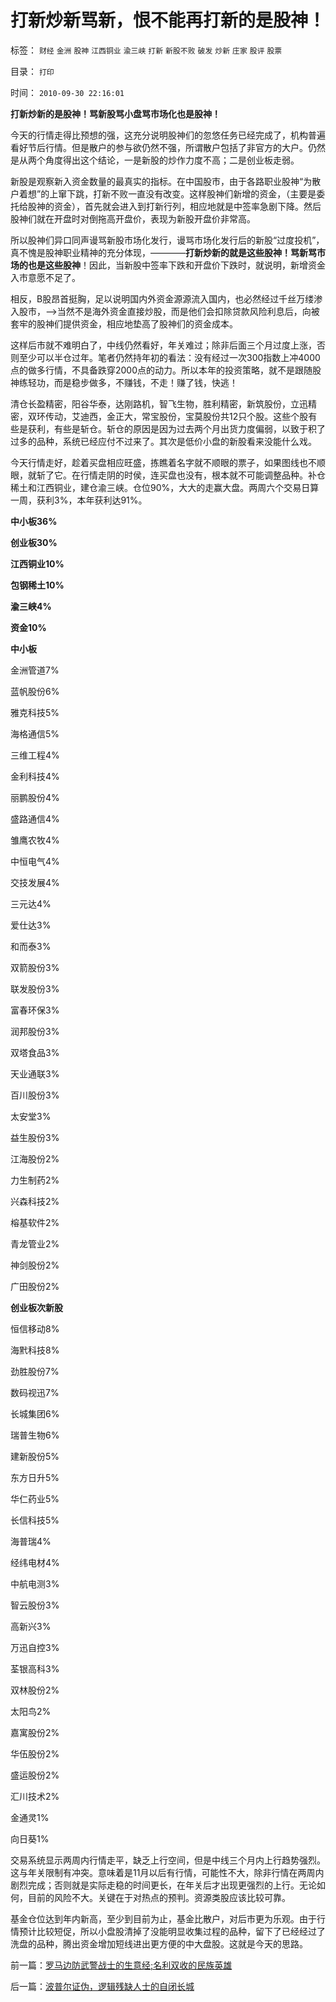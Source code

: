 # 打新炒新骂新，恨不能再打新的是股神！

标签： `财经` `金洲` `股神` `江西铜业` `渝三峡` `打新` `新股不败` `破发` `炒新` `庄家` `股评` `股票` 

目录： `打印`

时间： `2010-09-30 22:16:01`

**打新炒新的是股神！骂新股骂小盘骂市场化也是股神！**

今天的行情走得比预想的强，这充分说明股神们的忽悠任务已经完成了，机构普遍看好节后行情。但是散户的参与欲仍然不强，所谓散户包括了非官方的大户。仍然是从两个角度得出这个结论，一是新股的炒作力度不高；二是创业板走弱。

新股是观察新入资金数量的最真实的指标。在中国股市，由于各路职业股神“为散户着想”的上窜下跳，打新不败一直没有改变。这样股神们新增的资金，（主要是委托给股神的资金），首先就会进入到打新行列，相应地就是中签率急剧下降。然后股神们就在开盘时对倒拖高开盘价，表现为新股开盘价非常高。

所以股神们异口同声谩骂新股市场化发行，谩骂市场化发行后的新股“过度投机”，真不愧是股神职业精神的充分体现，————**打新炒新的就是这些股神！骂新骂市场的也是这些股神**！因此，当新股中签率下跌和开盘价下跌时，就说明，新增资金入市意愿不足了。

相反，B股昂首挺胸，足以说明国内外资金源源流入国内，也必然经过千丝万缕渗入股市，——>当然不是海外资金直接炒股，而是他们会扣除贷款风险利息后，向被套牢的股神们提供资金，相应地垫高了股神们的资金成本。

这样后市就不难明白了，中线仍然看好，年关难过；除非后面三个月过度上涨，否则至少可以半仓过年。笔者仍然持年初的看法：没有经过一次300指数上冲4000点的做多行情，不具备跌穿2000点的动力。所以本年的投资策略，就不是跟随股神练轻功，而是稳步做多，不赚钱，不走！赚了钱，快逃！

清仓长盈精密，阳谷华泰，达刚路机，智飞生物，胜利精密，新筑股份，立迅精密，双环传动，艾迪西，金正大，常宝股份，宝莫股份共12只个股。这些个股有些是获利，有些是斩仓。斩仓的原因是因为过去两个月出货力度偏弱，以致于积了过多的品种，系统已经应付不过来了。其次是低价小盘的新股看来没能什么戏。

今天行情走好，趁着买盘相应旺盛，拣瞧着名字就不顺眼的票子，如果图线也不顺眼，就斩了它。在行情走阴的时侯，连买盘也没有，根本就不可能调整品种。补仓稀土和江西铜业，建仓渝三峡。仓位90%，大大的走赢大盘。两周六个交易日算一周，获利3%，本年获利达91%。

**中小板36%**

**创业板30%**

**江西铜业10%**

**包钢稀土10%**

**渝三峡4%**

**资金10%**

**中小板**

金洲管道7%

蓝帆股份6%

雅克科技5%

海格通信5%

三维工程4%

金利科技4%

丽鹏股份4%

盛路通信4%

雏鹰农牧4%

中恒电气4%

交技发展4%

三元达4%

爱仕达3%

和而泰3%

双箭股份3%

联发股份3%

富春环保3%

润邦股份3%

双塔食品3%

天业通联3%

百川股份3%

太安堂3%

益生股份3%

江海股份2%

力生制药2%

兴森科技2%

榕基软件2%

青龙管业2%

神剑股份2%

广田股份2%

**创业板次新股**

恒信移动8%

海黓科技8%

劲胜股份7%

数码视迅7%

长城集团6%

瑞普生物6%

建新股份5%

东方日升5%

华仁药业5%

长信科技5%

海普瑞4%

经纬电材4%

中航电测3%

智云股份3%

高新兴3%

万迅自控3%

荃银高科3%

双林股份2%

太阳鸟2%

嘉寓股份2%

华伍股份2%

盛运股份2%

汇川技术2%

金通灵1%

向日葵1%

交易系统显示两周内行情走平，缺乏上行空间，但是中线三个月内上行趋势强烈。这与年关限制有冲突。意味着是11月以后有行情，可能性不大，除非行情在两周内剧烈完成；否则就是实际走稳的时间更长，在年关后才出现更强烈的上行。无论如何，目前的风险不大。关键在于对热点的预判。资源类股应该比较可靠。

基金仓位达到年内新高，至少到目前为止，基金比散户，对后市更为乐观。由于行情预计比较短促，所以小盘股清掉了没能明显收集过程的品种，留下了已经经过了洗盘的品种，腾出资金增加短线进出更方便的中大盘股。这就是今天的思路。



前一篇：[罗马边防武警战士的生意经;名利双收的民族英雄](../../../2010/9/29/罗马边防武警战士的生意经;名利双收的民族英雄.md)

后一篇：[波普尔证伪，逻辑残缺人士的自闭长城](../../../2010/9/30/波普尔证伪，逻辑残缺人士的自闭长城.md)